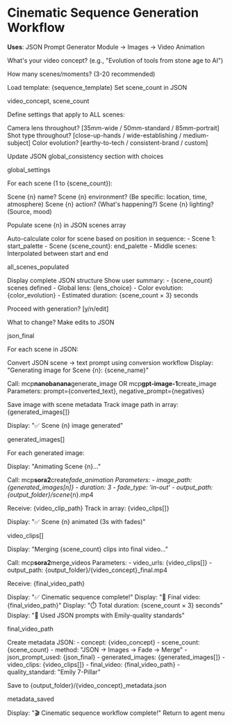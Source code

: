 # Cinematic Sequence Generation Workflow

**Uses**: JSON Prompt Generator Module → Images → Video Animation

<workflow>

<step n="1" goal="Define Sequence">
<ask response="video_concept">What's your video concept? (e.g., "Evolution of tools from stone age to AI")</ask>

<ask response="scene_count">How many scenes/moments? (3-20 recommended)</ask>

<action>Load template: {sequence_template}</action>
<action>Set scene_count in JSON</action>

<template-output>video_concept, scene_count</template-output>
</step>

<step n="2" goal="Set Global Consistency">
<action>Define settings that apply to ALL scenes:</action>

<ask response="lens_choice">Camera lens throughout? [35mm-wide / 50mm-standard / 85mm-portrait]</ask>
<ask response="shot_consistency">Shot type throughout? [close-up-hands / wide-establishing / medium-subject]</ask>
<ask response="color_evolution">Color evolution? [earthy-to-tech / consistent-brand / custom]</ask>

<action>Update JSON global_consistency section with choices</action>

<template-output>global_settings</template-output>
</step>

<step n="3" goal="Describe Each Scene">
<action>For each scene (1 to {scene_count}):</action>

<ask response="scene_{n}_name">Scene {n} name?</ask>
<ask response="scene_{n}_environment">Scene {n} environment? (Be specific: location, time, atmosphere)</ask>
<ask response="scene_{n}_action">Scene {n} action? (What's happening?)</ask>
<ask response="scene_{n}_lighting">Scene {n} lighting? (Source, mood)</ask>

<action>Populate scene {n} in JSON scenes array</action>

<action>Auto-calculate color for scene based on position in sequence:</action>
<action>- Scene 1: start_palette</action>
<action>- Scene {scene_count}: end_palette</action>
<action>- Middle scenes: Interpolated between start and end</action>

<template-output>all_scenes_populated</template-output>
</step>

<step n="4" goal="Review JSON">
<action>Display complete JSON structure</action>
<action>Show user summary:</action>
<action>- {scene_count} scenes defined</action>
<action>- Global lens: {lens_choice}</action>
<action>- Color evolution: {color_evolution}</action>
<action>- Estimated duration: {scene_count × 3} seconds</action>

<ask response="json_approved">Proceed with generation? [y/n/edit]</ask>

<check if="json_approved == 'edit'">
  <ask>What to change?</ask>
  <action>Make edits to JSON</action>
</check>

<check if="json_approved != 'y'">
  <goto step="exit"/>
</check>

<template-output>json_final</template-output>
</step>

<step n="5" goal="Generate Images">
<action>For each scene in JSON:</action>

<action>Convert JSON scene → text prompt using conversion workflow</action>
<action>Display: "Generating image for Scene {n}: {scene_name}"</action>

<action>Call: mcp**nanobanana**generate_image OR mcp**gpt-image-1**create_image</action>
<action>Parameters: prompt={converted_text}, negative_prompt={negatives}</action>

<action>Save image with scene metadata</action>
<action>Track image path in array: {generated_images[]}</action>

<action>Display: "✅ Scene {n} image generated"</action>

<template-output>generated_images[]</template-output>
</step>

<step n="6" goal="Animate Images">
<action>For each generated image:</action>

<action>Display: "Animating Scene {n}..."</action>

<action>Call: mcp**sora2**create*fade_animation</action>
<action>Parameters:</action>
<action> - image_path: {generated_images[n]}</action>
<action> - duration: 3</action>
<action> - fade_type: 'in-out'</action>
<action> - output_path: {output_folder}/scene*{n}.mp4</action>

<action>Receive: {video_clip_path}</action>
<action>Track in array: {video_clips[]}</action>

<action>Display: "✅ Scene {n} animated (3s with fades)"</action>

<template-output>video_clips[]</template-output>
</step>

<step n="7" goal="Merge Sequence">
<action>Display: "Merging {scene_count} clips into final video..."</action>

<action>Call: mcp**sora2**merge_videos</action>
<action>Parameters:</action>
<action> - video_urls: {video_clips[]}</action>
<action> - output_path: {output_folder}/{video_concept}\_final.mp4</action>

<action>Receive: {final_video_path}</action>

<action>Display: "✅ Cinematic sequence complete!"</action>
<action>Display: "📁 Final video: {final_video_path}"</action>
<action>Display: "⏱️ Total duration: {scene_count × 3} seconds"</action>
<action>Display: "🎨 Used JSON prompts with Emily-quality standards"</action>

<template-output>final_video_path</template-output>
</step>

<step n="8" goal="Save Metadata">
<action>Create metadata JSON:</action>
<action>- concept: {video_concept}</action>
<action>- scene_count: {scene_count}</action>
<action>- method: "JSON → Images → Fade → Merge"</action>
<action>- json_prompt_used: {json_final}</action>
<action>- generated_images: {generated_images[]}</action>
<action>- video_clips: {video_clips[]}</action>
<action>- final_video: {final_video_path}</action>
<action>- quality_standard: "Emily 7-Pillar"</action>

<action>Save to {output_folder}/{video_concept}\_metadata.json</action>

<template-output>metadata_saved</template-output>
</step>

<step n="exit" goal="Complete">
<action>Display: "🎬 Cinematic sequence workflow complete!"</action>
<action>Return to agent menu</action>
</step>

</workflow>
